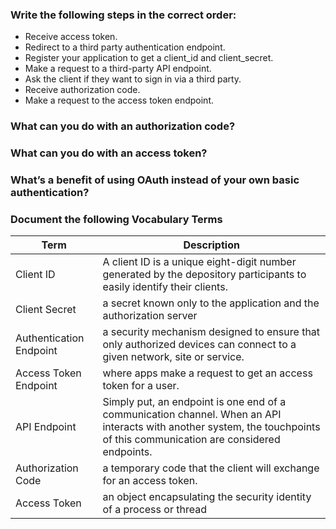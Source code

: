### Write the following steps in the correct order:
- Receive access token.
- Redirect to a third party authentication endpoint.
- Register your application to get a client_id and client_secret.
- Make a request to a third-party API endpoint.
- Ask the client if they want to sign in via a third party.
- Receive authorization code.
- Make a request to the access token endpoint.
### What can you do with an authorization code?
### What can you do with an access token?
### What’s a benefit of using OAuth instead of your own basic authentication?

### Document the following Vocabulary Terms

|Term|Description|
|----|----|
|Client ID|A client ID is a unique eight-digit number generated by the depository participants to easily identify their clients.|
|Client Secret| a secret known only to the application and the authorization server|
|Authentication Endpoint| a security mechanism designed to ensure that only authorized devices can connect to a given network, site or service. |
|Access Token Endpoint|where apps make a request to get an access token for a user.|
|API Endpoint|Simply put, an endpoint is one end of a communication channel. When an API interacts with another system, the touchpoints of this communication are considered endpoints.|
|Authorization Code|a temporary code that the client will exchange for an access token. |
|Access Token|an object encapsulating the security identity of a process or thread|

